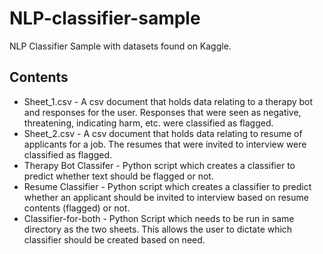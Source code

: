 # NLP-classifier-sample
NLP Classifier Sample with datasets found on Kaggle.

## Contents
- Sheet_1.csv - A csv document that holds data relating to a therapy bot and responses for the user. Responses that were seen as negative, threatening, indicating harm, etc. were classified as flagged.
- Sheet_2.csv - A csv document that holds data relating to resume of applicants for a job. The resumes that were invited to interview were classified as flagged.
- Therapy Bot Classifer - Python script which creates a classifier to predict whether text should be flagged or not.
- Resume Classifier - Python script which creates a classifier to predict whether an applicant should be invited to interview based on resume contents (flagged) or not.
- Classifier-for-both - Python Script which needs to be run in same directory as the two sheets. This allows the user to dictate which classifier should be created based on need.
